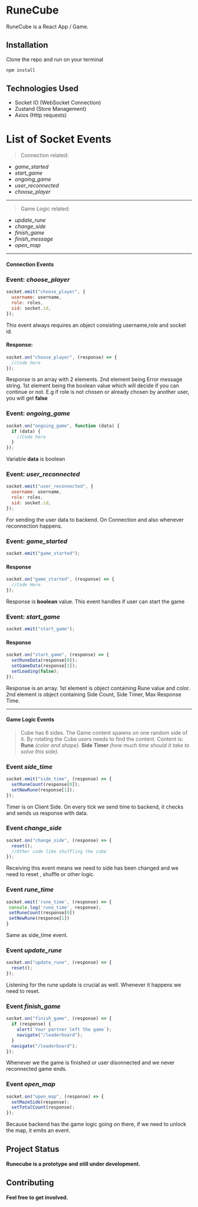 # RuneCube

RuneCube is a React App / Game.

## Installation

Clone the repo and run on your terminal

```bash
npm install
```

## Technologies Used

- Socket IO (WebSocket Connection)
- Zustand (Store Management)
- Axios (Http requests)

# List of Socket Events

> Connection related:

- _game_started_
- _start_game_
- _ongoing_game_
- _user_reconnected_
- _choose_player_

---

> Game Logic related:

- _update_rune_
- _change_side_
- _finish_game_
- _finish_message_
- _open_map_

---

#### Connection Events

### Event: _choose_player_

```javascript
socket.emit("choose_player", {
  username: username,
  role: roles,
  sid: socket.id,
});
```

This event always requires an object consisting username,role and socket id.

#### Response:

```javascript
socket.on("choose_player", (response) => {
  //Code here
});
```

Response is an array with 2 elements. 2nd element being Error message string. 1st element being the boolean value which will decide if you can continue or not. E.g if role is not chosen or already chosen by another user, you will get
**false**

### Event: _ongoing_game_

```javascript
socket.on("ongoing_game", function (data) {
  if (data) {
    //Code here
  }
});
```

Variable **data** is boolean

### Event: _user_reconnected_

```javascript
socket.emit("user_reconnected", {
  username: username,
  role: roles,
  sid: socket.id,
});
```

For sending the user data to backend. On Connection and also whenever reconnection happens.

### Event: _game_started_

```javascript
socket.emit("game_started");
```

#### Response

```javascript
socket.on("game_started", (response) => {
  //Code Here
});
```

Response is **boolean** value. This event handles if user can start the game

### Event: _start_game_

```javascript
socket.emit("start_game");
```

#### Response

```javascript
socket.on("start_game", (response) => {
  setRuneData(response[0]);
  setGameData(response[1]);
  setLoading(false);
});
```

Response is an array. 1st element is object containing Rune value and color. 2nd element is object containing Side Count, Side Timer, Max Response Time.

---

#### Game Logic Events

> Cube has 6 sides. The Game content spawns on one random side of it. By rotating the Cube users needs to find the content. Content is: **Rune** _(color and shape)._ **Side Timer** _(how much time should it take to solve this side)._

### Event _side_time_

```javascript
socket.emit("side_time", (response) => {
  setRuneCount(response[0]);
  setNewRune(response[1]);
});
```

Timer is on Client Side. On every tick we send time to backend, it checks and sends us response with data.

### Event _change_side_

```javascript
socket.on("change_side", (response) => {
  reset();
  //Other code like shuffling the cube
});
```

Receiving this event means we need to side has been changed and we need to reset , shuffle or other logic.

### Event _rune_time_

```javascript
socket.emit('rune_time', (response) => {
 console.log('rune_time', response);
 setRuneCount(response[0])
 setNewRune(response[1])
}
```

Same as side_time event.

### Event _update_rune_

```javascript
socket.on("update_rune", (response) => {
  reset();
});
```

Listening for the rune update is crucial as well. Whenever it happens we need to reset.

### Event _finish_game_

```javascript
socket.on("finish_game", (response) => {
  if (response) {
    alert(`Your partner left the game`);
    navigate("/leaderboard");
  }
  navigate("/leaderboard");
});
```

Whenever we the game is finished or user disonnected and we never reconnected game ends.

### Event _open_map_

```javascript
socket.on("open_map", (response) => {
  setMazeSide(response);
  setTotalCount(response);
});
```

Because backend has the game logic going on there, if we need to unlock the map, it emits an event.

## Project Status

#### Runecube is a prototype and still under development.

## Contributing

#### Feel free to get involved.
